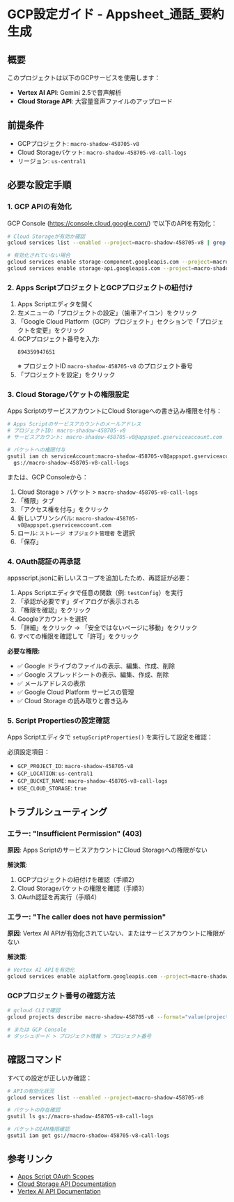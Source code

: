 # GCP設定ガイド - Appsheet_通話_要約生成

## 概要
このプロジェクトは以下のGCPサービスを使用します：
- **Vertex AI API**: Gemini 2.5で音声解析
- **Cloud Storage API**: 大容量音声ファイルのアップロード

## 前提条件
- GCPプロジェクト: `macro-shadow-458705-v8`
- Cloud Storageバケット: `macro-shadow-458705-v8-call-logs`
- リージョン: `us-central1`

## 必要な設定手順

### 1. GCP APIの有効化

GCP Console (https://console.cloud.google.com/) で以下のAPIを有効化：

```bash
# Cloud Storageが有効か確認
gcloud services list --enabled --project=macro-shadow-458705-v8 | grep storage

# 有効化されていない場合
gcloud services enable storage-component.googleapis.com --project=macro-shadow-458705-v8
gcloud services enable storage-api.googleapis.com --project=macro-shadow-458705-v8
```

### 2. Apps ScriptプロジェクトとGCPプロジェクトの紐付け

1. Apps Scriptエディタを開く
2. 左メニューの「プロジェクトの設定」（歯車アイコン）をクリック
3. 「Google Cloud Platform（GCP）プロジェクト」セクションで「プロジェクトを変更」をクリック
4. GCPプロジェクト番号を入力:
   ```
   894359947651
   ```
   ※ プロジェクトID `macro-shadow-458705-v8` のプロジェクト番号
5. 「プロジェクトを設定」をクリック

### 3. Cloud Storageバケットの権限設定

Apps ScriptのサービスアカウントにCloud Storageへの書き込み権限を付与：

```bash
# Apps Scriptのサービスアカウントのメールアドレス
# プロジェクトID: macro-shadow-458705-v8
# サービスアカウント: macro-shadow-458705-v8@appspot.gserviceaccount.com

# バケットへの権限付与
gsutil iam ch serviceAccount:macro-shadow-458705-v8@appspot.gserviceaccount.com:roles/storage.objectAdmin \
  gs://macro-shadow-458705-v8-call-logs
```

または、GCP Consoleから：
1. Cloud Storage > バケット > `macro-shadow-458705-v8-call-logs`
2. 「権限」タブ
3. 「アクセス権を付与」をクリック
4. 新しいプリンシパル: `macro-shadow-458705-v8@appspot.gserviceaccount.com`
5. ロール: `ストレージ オブジェクト管理者` を選択
6. 「保存」

### 4. OAuth認証の再承認

appsscript.jsonに新しいスコープを追加したため、再認証が必要：

1. Apps Scriptエディタで任意の関数（例: `testConfig`）を実行
2. 「承認が必要です」ダイアログが表示される
3. 「権限を確認」をクリック
4. Googleアカウントを選択
5. 「詳細」をクリック → 「安全ではないページに移動」をクリック
6. すべての権限を確認して「許可」をクリック

**必要な権限:**
- ✅ Google ドライブのファイルの表示、編集、作成、削除
- ✅ Google スプレッドシートの表示、編集、作成、削除
- ✅ メールアドレスの表示
- ✅ Google Cloud Platform サービスの管理
- ✅ Cloud Storage の読み取りと書き込み

### 5. Script Propertiesの設定確認

Apps Scriptエディタで `setupScriptProperties()` を実行して設定を確認：

必須設定項目：
- `GCP_PROJECT_ID`: `macro-shadow-458705-v8`
- `GCP_LOCATION`: `us-central1`
- `GCP_BUCKET_NAME`: `macro-shadow-458705-v8-call-logs`
- `USE_CLOUD_STORAGE`: `true`

## トラブルシューティング

### エラー: "Insufficient Permission" (403)

**原因**: Apps ScriptのサービスアカウントにCloud Storageへの権限がない

**解決策**:
1. GCPプロジェクトの紐付けを確認（手順2）
2. Cloud Storageバケットの権限を確認（手順3）
3. OAuth認証を再実行（手順4）

### エラー: "The caller does not have permission"

**原因**: Vertex AI APIが有効化されていない、またはサービスアカウントに権限がない

**解決策**:
```bash
# Vertex AI APIを有効化
gcloud services enable aiplatform.googleapis.com --project=macro-shadow-458705-v8
```

### GCPプロジェクト番号の確認方法

```bash
# gcloud CLIで確認
gcloud projects describe macro-shadow-458705-v8 --format="value(projectNumber)"

# または GCP Console
# ダッシュボード > プロジェクト情報 > プロジェクト番号
```

## 確認コマンド

すべての設定が正しいか確認：

```bash
# APIの有効化状況
gcloud services list --enabled --project=macro-shadow-458705-v8

# バケットの存在確認
gsutil ls gs://macro-shadow-458705-v8-call-logs

# バケットのIAM権限確認
gsutil iam get gs://macro-shadow-458705-v8-call-logs
```

## 参考リンク

- [Apps Script OAuth Scopes](https://developers.google.com/apps-script/guides/services/authorization)
- [Cloud Storage API Documentation](https://cloud.google.com/storage/docs/json_api)
- [Vertex AI API Documentation](https://cloud.google.com/vertex-ai/docs/reference)
